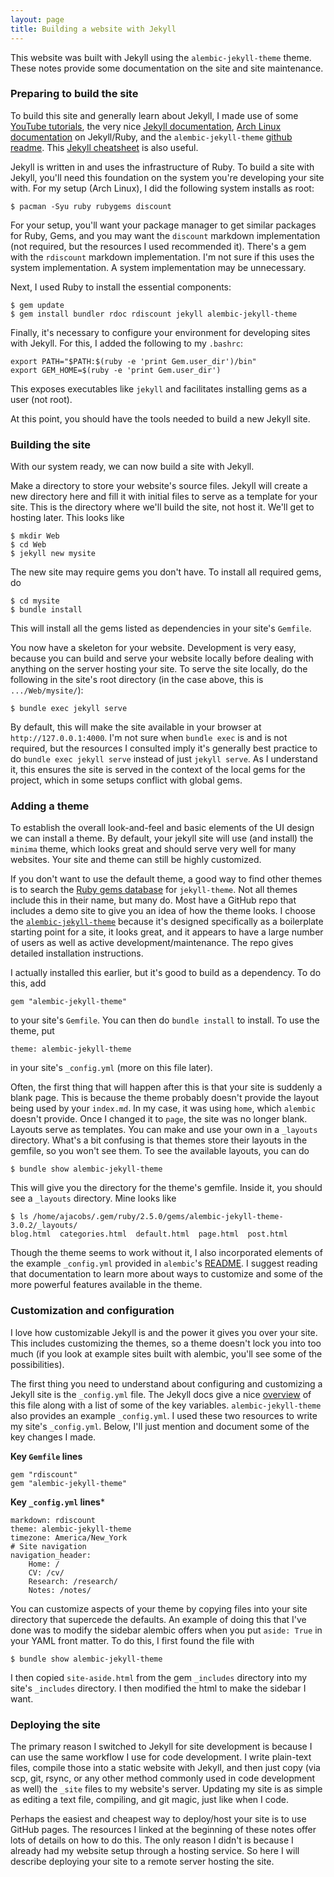 ```yaml
---
layout: page
title: Building a website with Jekyll
---
```


This website was built with Jekyll using the `alembic-jekyll-theme` theme.
These notes provide some documentation on the site and site maintenance.

### Preparing to build the site
To build this site and generally learn about Jekyll, I made use of some 
[YouTube tutorials](https://www.youtube.com/playlist?list=PLLAZ4kZ9dFpOPV5C5Ay0pHaa0RJFhcmcB),
the very nice [Jekyll documentation](https://jekyllrb.com/docs/home/), 
[Arch Linux documentation](https://wiki.archlinux.org/index.php/jekyll) on
Jekyll/Ruby, and the `alembic-jekyll-theme` [github readme](https://github.com/daviddarnes/alembic). 
This [Jekyll cheatsheet](https://devhints.io/jekyll) is also useful.

Jekyll is written in and uses the infrastructure of Ruby.  To build a site with
Jekyll, you'll need this foundation on the system you're developing your site
with.  For my setup (Arch Linux), I did the following system installs as root:

```
$ pacman -Syu ruby rubygems discount
```
For your setup, you'll want your package manager to get similar packages for
Ruby, Gems, and you may want the `discount` markdown implementation (not required,
but the resources I used recommended it).  There's a gem with the `rdiscount`
markdown implementation.  I'm not sure if this uses the system implementation.
A system implementation may be unnecessary.

Next, I used Ruby to install the essential components:

```
$ gem update
$ gem install bundler rdoc rdiscount jekyll alembic-jekyll-theme
```

Finally, it's necessary to configure your environment for developing sites with
Jekyll.  For this, I added the following to my `.bashrc`:

```
export PATH="$PATH:$(ruby -e 'print Gem.user_dir')/bin"
export GEM_HOME=$(ruby -e 'print Gem.user_dir')
```
This exposes executables like `jekyll` and facilitates installing gems as a
user (not root).

At this point, you should have the tools needed to build a new Jekyll site.

### Building the site
With our system ready, we can now build a site with Jekyll.

Make a directory to store your website's source files.  Jekyll will create a new
directory here and fill it with initial files to serve as a template for your
site.  This is the directory where we'll build the site, not host it.  We'll get
to hosting later. This looks like

```
$ mkdir Web
$ cd Web
$ jekyll new mysite
```

The new site may require gems you don't have.  To install all required gems, do

```
$ cd mysite
$ bundle install
```
This will install all the gems listed as dependencies in your site's `Gemfile`.

You now have a skeleton for your website.  Development is very easy, because you
can build and serve your website locally before dealing with anything on the
server hosting your site.  To serve the site locally, do the following in the site's
root directory (in the case above, this is `.../Web/mysite/`):

```
$ bundle exec jekyll serve
```
By default, this will make the site available in your browser
at `http://127.0.0.1:4000`.  I'm not sure when `bundle exec` is and is not
required, but the resources I consulted imply it's generally best practice to do
`bundle exec jekyll serve` instead of just `jekyll serve`.  As I understand it,
this ensures the site is served in the context of the local gems for the
project, which in some setups conflict with global gems.

### Adding a theme
To establish the overall look-and-feel and basic elements of the UI design we
can install a theme.  By default, your jekyll site will use (and install) the
`minima` theme, which looks great and should serve very well for many websites.
Your site and theme can still be highly customized.

If you don't want to use the default theme, a good way to find other themes is
to search the [Ruby gems database](https://rubygems.org) for `jekyll-theme`.
Not all themes include this in their name, but many do.  Most have a GitHub repo
that includes a demo site to give you an idea of how the theme looks.  I choose
the [`alembic-jekyll-theme`](https://github.com/daviddarnes/alembic) because
it's designed specifically as a boilerplate starting point for a site, it looks
great, and it appears to have a large number of users as well as active
development/maintenance.  The repo gives detailed installation instructions.

I actually installed this earlier, but it's good to build as a dependency.  To
do this, add

```
gem "alembic-jekyll-theme"
```
to your site's `Gemfile`.  You can then do `bundle install` to install.  To use
the theme, put

```
theme: alembic-jekyll-theme
```
in your site's `_config.yml` (more on this file later).

Often, the first thing that will happen after this is that your site is suddenly
a blank page.  This is because the theme probably doesn't provide the layout
being used by your `index.md`.  In my case, it was using `home`, which `alembic`
doesn't provide.  Once I changed it to `page`, the site was no longer blank.
Layouts serve as templates.  You can make and use your own in a
`_layouts` directory.  What's a bit confusing is that themes store their layouts
in the gemfile, so you won't see them.  To see the available layouts, you can do

```
$ bundle show alembic-jekyll-theme
```
This will give you the directory for the theme's gemfile.  Inside it, you should
see a `_layouts` directory.  Mine looks like

```
$ ls /home/ajacobs/.gem/ruby/2.5.0/gems/alembic-jekyll-theme-3.0.2/_layouts/
blog.html  categories.html  default.html  page.html  post.html
```

Though the theme seems to work without it, I also incorporated elements of the
example `_config.yml` provided in `alembic`'s
[README](https://github.com/daviddarnes/alembic).  I suggest reading that
documentation to learn more about ways to customize and some of the more
powerful features available in the theme.

### Customization and configuration
I love how customizable Jekyll is and the power it gives you over your site.
This includes customizing the themes, so a theme doesn't lock you into too much
(if you look at example sites built with alembic, you'll see some of the
possibilities).

The first thing you need to understand about configuring and customizing a
Jekyll site is the `_config.yml` file.  The Jekyll docs give a nice
[overview](https://jekyllrb.com/docs/configuration/) of
this file along with a list of some of the key variables. `alembic-jekyll-theme`
also provides an example `_config.yml`.  I used these two resources to write my
site's `_config.yml`.  Below, I'll just mention and document some of the key
changes I made.

**Key `Gemfile` lines**

```
gem "rdiscount"
gem "alembic-jekyll-theme"
```

**Key `_config.yml` lines***

```
markdown: rdiscount
theme: alembic-jekyll-theme
timezone: America/New_York
# Site navigation
navigation_header:
    Home: /
    CV: /cv/
    Research: /research/
    Notes: /notes/
```

You can customize aspects of your theme by copying files into your site
directory that supercede the defaults. An example of doing this that I've done
was to modify the sidebar alembic offers when you put `aside: True` in your YAML
front matter.  To do this, I first found the file with

```
$ bundle show alembic-jekyll-theme
```
I then copied `site-aside.html` from the gem `_includes` directory into my
site's `_includes` directory.  I then modified the html to make the sidebar I
want. 

### Deploying the site
The primary reason I switched to Jekyll for site development is because
I can use the same workflow I use for code development.  I write plain-text
files, compile those into a static website with Jekyll, and then just copy (via
scp, git, rsync, or any other method commonly used in code development as well)
the `_site` files to my website's server.  Updating my site is as simple as
editing a text file, compiling, and git magic, just like when I code.

Perhaps the easiest and cheapest way to deploy/host your site is to use GitHub pages.  The
resources I linked at the beginning of these notes offer lots of details on how
to do this.  The only reason I didn't is because I already had my website setup
through a hosting service.  So here I will describe deploying your site to a
remote server hosting the site.

